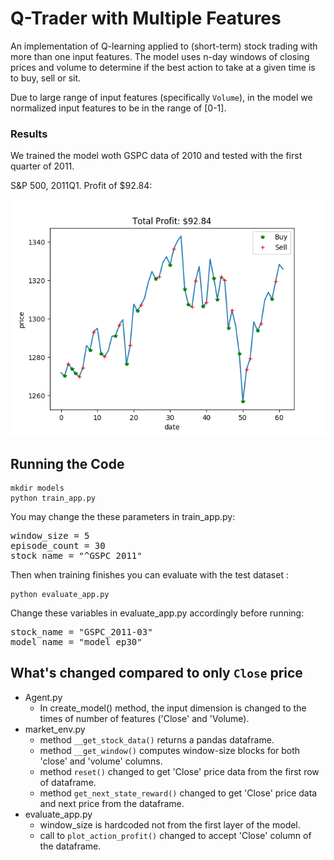 # Q-Trader with Multiple Features

An implementation of Q-learning applied to (short-term) stock trading with more than one input features. The model uses n-day windows of closing prices and volume to determine if the best action to take at a given time is to buy, sell or sit.

Due to large range of input features (specifically `Volume`), in the model we normalized input features to be in the range of [0-1]. 


### Results
 We trained the model woth GSPC data of 2010 and tested with the first quarter of 2011.

S&P 500, 2011Q1. Profit of $92.84:
 
![^GSPC 2010](./images/buy_sell.png)

## Running the Code

```
mkdir models
python train_app.py
```
You may change the these parameters in train_app.py:
<pre>window_size = 5
episode_count = 30
stock_name = "^GSPC_2011"
</pre>

Then when training finishes you can evaluate with the test dataset :
```
python evaluate_app.py 
```
Change these variables in evaluate_app.py accordingly before running:
<pre>
stock_name = "GSPC_2011-03"
model_name = "model_ep30"
</pre>

## What's changed compared to only `Close` price
* Agent.py
  * In create_model() method, the input dimension is changed to the times of number of features ('Close' and 'Volume).
* market_env.py
  * method `__get_stock_data()` returns a pandas dataframe.
  * method `__get_window()` computes window-size blocks for both 'close' and 'volume' columns. 
  * method `reset()` changed to get 'Close' price data from the first row of dataframe.
  * method `get_next_state_reward()` changed to get 'Close' price data and next price from the dataframe.
* evaluate_app.py
  * window_size is hardcoded not from the first layer of the model.
  * call to `plot_action_profit()` changed to accept 'Close' column of the dataframe. 